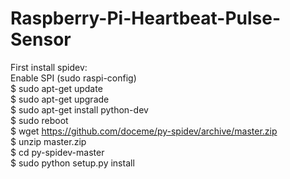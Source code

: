 # Raspberry-Pi-Heartbeat-Pulse-Sensor
 First install spidev: </br>
 Enable SPI (sudo raspi-config) </br>
 $ sudo apt-get update </br>
 $ sudo apt-get upgrade </br>
 $ sudo apt-get install python-dev </br>
 $ sudo reboot </br>
 $ wget https://github.com/doceme/py-spidev/archive/master.zip </br>
 $ unzip master.zip </br>
 $ cd py-spidev-master </br>
 $ sudo python setup.py install </br>
